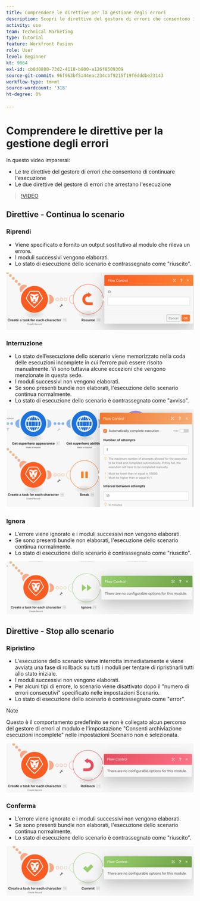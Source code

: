 ```yaml
---
title: Comprendere le direttive per la gestione degli errori
description: Scopri le direttive del gestore di errori che consentono il proseguimento dell’esecuzione e quelle che ne arrestano l’esecuzione, in [!DNL Adobe Workfront Fusion].
activity: use
team: Technical Marketing
type: Tutorial
feature: Workfront Fusion
role: User
level: Beginner
kt: 9064
exl-id: cb8d0880-73d2-4118-b800-a126f8509309
source-git-commit: 96f963bf5a44eac234cbf9215f19f6dddbe23143
workflow-type: tm+mt
source-wordcount: '318'
ht-degree: 0%

---
```


# Comprendere le direttive per la gestione degli errori

In questo video imparerai:

* Le tre direttive del gestore di errori che consentono di continuare l&#39;esecuzione
* Le due direttive del gestore di errori che arrestano l&#39;esecuzione

>[!VIDEO](https://video.tv.adobe.com/v/335305/?quality=12)

## Direttive - Continua lo scenario

### Riprendi

* Viene specificato e fornito un output sostitutivo al modulo che rileva un errore.
* I moduli successivi vengono elaborati.
* Lo stato di esecuzione dello scenario è contrassegnato come &quot;riuscito&quot;.

![Immagine di una direttiva Resume](assets/troubleshooting-and-error-handling-2.png)

### Interruzione

* Lo stato dell’esecuzione dello scenario viene memorizzato nella coda delle esecuzioni incomplete in cui l’errore può essere risolto manualmente. Vi sono tuttavia alcune eccezioni che vengono menzionate in questa sede.
* I moduli successivi non vengono elaborati.
* Se sono presenti bundle non elaborati, l&#39;esecuzione dello scenario continua normalmente.
* Lo stato di esecuzione dello scenario è contrassegnato come &quot;avviso&quot;.

![L&#39;immagine di una direttiva di rottura](assets/troubleshooting-and-error-handling-3.png)

### Ignora

* L’errore viene ignorato e i moduli successivi non vengono elaborati.
* Se sono presenti bundle non elaborati, l&#39;esecuzione dello scenario continua normalmente.
* Lo stato di esecuzione dello scenario è contrassegnato come &quot;riuscito&quot;.

![Immagine di una direttiva Ignore](assets/troubleshooting-and-error-handling-4.png)

## Direttive - Stop allo scenario

### Ripristino

* L&#39;esecuzione dello scenario viene interrotta immediatamente e viene avviata una fase di rollback su tutti i moduli per tentare di ripristinarli tutti allo stato iniziale.
* I moduli successivi non vengono elaborati.
* Per alcuni tipi di errore, lo scenario viene disattivato dopo il &quot;numero di errori consecutivi&quot; specificato nelle impostazioni Scenario.
* Lo stato di esecuzione dello scenario è contrassegnato come &quot;error&quot;.

>[!NOTE]
>
>Questo è il comportamento predefinito se non è collegato alcun percorso del gestore di errori al modulo e l&#39;impostazione &quot;Consenti archiviazione esecuzioni incomplete&quot; nelle impostazioni Scenario non è selezionata.

![Immagine di una direttiva Rollback](assets/troubleshooting-and-error-handling-5.png)

### Conferma

* L’errore viene ignorato e i moduli successivi non vengono elaborati.
* Se sono presenti bundle non elaborati, l&#39;esecuzione dello scenario continua normalmente.
* Lo stato di esecuzione dello scenario è contrassegnato come &quot;riuscito&quot;.

![L&#39;immagine di una direttiva sui Commit](assets/troubleshooting-and-error-handling-6.png)
